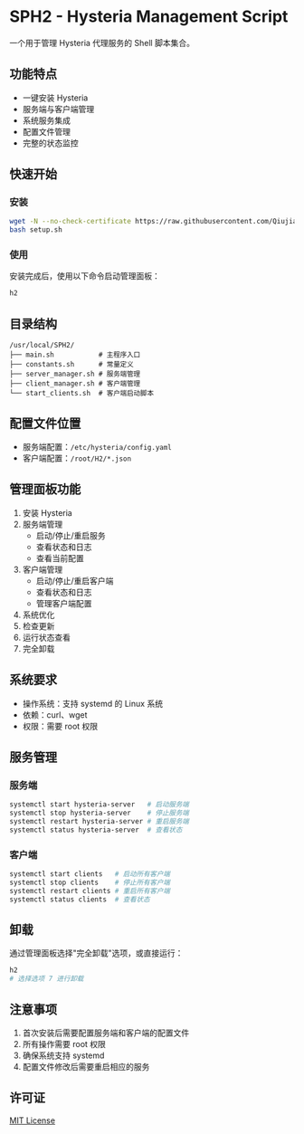 # SPH2 - Hysteria Management Script

一个用于管理 Hysteria 代理服务的 Shell 脚本集合。

## 功能特点

- 一键安装 Hysteria
- 服务端与客户端管理
- 系统服务集成
- 配置文件管理
- 完整的状态监控

## 快速开始

### 安装

```bash
wget -N --no-check-certificate https://raw.githubusercontent.com/Qiujianm/SPH2/main/setup.sh
bash setup.sh
```

### 使用

安装完成后，使用以下命令启动管理面板：

```bash
h2
```

## 目录结构

```
/usr/local/SPH2/
├── main.sh           # 主程序入口
├── constants.sh      # 常量定义
├── server_manager.sh # 服务端管理
├── client_manager.sh # 客户端管理
└── start_clients.sh  # 客户端启动脚本
```

## 配置文件位置

- 服务端配置：`/etc/hysteria/config.yaml`
- 客户端配置：`/root/H2/*.json`

## 管理面板功能

1. 安装 Hysteria
2. 服务端管理
   - 启动/停止/重启服务
   - 查看状态和日志
   - 查看当前配置
3. 客户端管理
   - 启动/停止/重启客户端
   - 查看状态和日志
   - 管理客户端配置
4. 系统优化
5. 检查更新
6. 运行状态查看
7. 完全卸载

## 系统要求

- 操作系统：支持 systemd 的 Linux 系统
- 依赖：curl、wget
- 权限：需要 root 权限

## 服务管理

### 服务端

```bash
systemctl start hysteria-server   # 启动服务端
systemctl stop hysteria-server    # 停止服务端
systemctl restart hysteria-server # 重启服务端
systemctl status hysteria-server  # 查看状态
```

### 客户端

```bash
systemctl start clients   # 启动所有客户端
systemctl stop clients    # 停止所有客户端
systemctl restart clients # 重启所有客户端
systemctl status clients  # 查看状态
```

## 卸载

通过管理面板选择"完全卸载"选项，或直接运行：

```bash
h2
# 选择选项 7 进行卸载
```

## 注意事项

1. 首次安装后需要配置服务端和客户端的配置文件
2. 所有操作需要 root 权限
3. 确保系统支持 systemd
4. 配置文件修改后需要重启相应的服务

## 许可证

[MIT License](LICENSE)